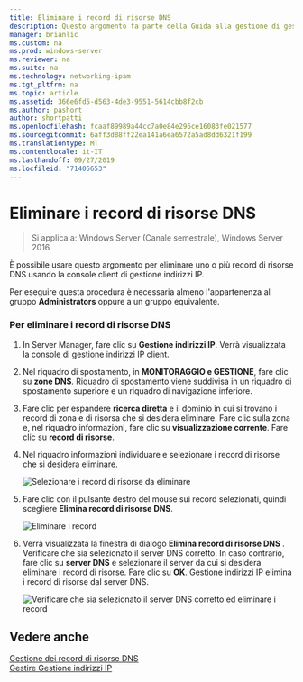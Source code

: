 ```yaml
---
title: Eliminare i record di risorse DNS
description: Questo argomento fa parte della Guida alla gestione di gestione indirizzi IP in Windows Server 2016.
manager: brianlic
ms.custom: na
ms.prod: windows-server
ms.reviewer: na
ms.suite: na
ms.technology: networking-ipam
ms.tgt_pltfrm: na
ms.topic: article
ms.assetid: 366e6fd5-d563-4de3-9551-5614cbb8f2cb
ms.author: pashort
author: shortpatti
ms.openlocfilehash: fcaaf89989a44cc7a0e84e296ce16083fe021577
ms.sourcegitcommit: 6aff3d88ff22ea141a6ea6572a5ad8dd6321f199
ms.translationtype: MT
ms.contentlocale: it-IT
ms.lasthandoff: 09/27/2019
ms.locfileid: "71405653"
---
```

# <a name="delete-dns-resource-records"></a>Eliminare i record di risorse DNS

>Si applica a: Windows Server (Canale semestrale), Windows Server 2016

È possibile usare questo argomento per eliminare uno o più record di risorse DNS usando la console client di gestione indirizzi IP.  
  
Per eseguire questa procedura è necessaria almeno l'appartenenza al gruppo **Administrators** oppure a un gruppo equivalente.  
  
### <a name="to-delete-dns-resource-records"></a>Per eliminare i record di risorse DNS  
  
1.  In Server Manager, fare clic su  **Gestione indirizzi IP**. Verrà visualizzata la console di gestione indirizzi IP client.  
  
2.  Nel riquadro di spostamento, in **MONITORAGGIO e GESTIONE**, fare clic su **zone DNS**.  Riquadro di spostamento viene suddivisa in un riquadro di spostamento superiore e un riquadro di navigazione inferiore.  
  
3.  Fare clic per espandere **ricerca diretta** e il dominio in cui si trovano i record di zona e di risorsa che si desidera eliminare. Fare clic sulla zona e, nel riquadro informazioni, fare clic su **visualizzazione corrente**. Fare clic su **record di risorse**.  
  
4.  Nel riquadro informazioni individuare e selezionare i record di risorse che si desidera eliminare.  
  
    ![Selezionare i record di risorse da eliminare](../../media/Delete-DNS-Resource-Records/ipam_DeleteRR_01.jpg)  
  
5.  Fare clic con il pulsante destro del mouse sui record selezionati, quindi scegliere **Elimina record di risorse DNS**.  
  
    ![Eliminare i record](../../media/Delete-DNS-Resource-Records/ipam_DeleteRR_02.jpg)  
  
6.  Verrà visualizzata la finestra di dialogo **Elimina record di risorse DNS** . Verificare che sia selezionato il server DNS corretto. In caso contrario, fare clic su **server DNS** e selezionare il server da cui si desidera eliminare i record di risorse. Fare clic su **OK**. Gestione indirizzi IP elimina i record di risorse dal server DNS.  
  
    ![Verificare che sia selezionato il server DNS corretto ed eliminare i record](../../media/Delete-DNS-Resource-Records/ipam_DeleteRR_03.jpg)  
  
## <a name="see-also"></a>Vedere anche  
[Gestione dei record di risorse DNS](DNS-Resource-Record-Management.md)  
[Gestire Gestione indirizzi IP](Manage-IPAM.md)  
  


